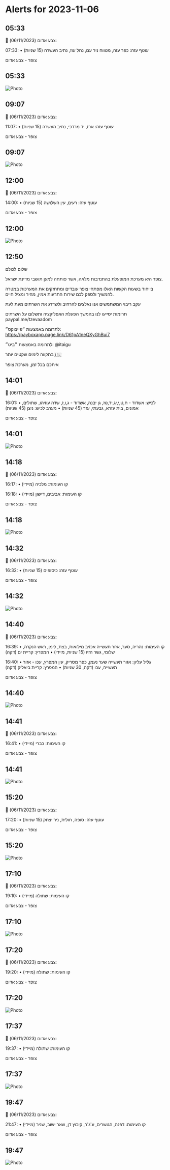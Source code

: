 # Alerts for 2023-11-06

## 05:33

🔴 צבע אדום (06/11/2023):

07:33:
• עוטף עזה: כפר עזה, מטווח ניר עם, נחל עוז, נתיב העשרה (15 שניות)

צופר - צבע אדום

## 05:33

![Photo](images/16583.jpg)

## 09:07

🔴 צבע אדום (06/11/2023):

11:07:
• עוטף עזה: ארז, יד מרדכי, נתיב העשרה (15 שניות)

צופר - צבע אדום

## 09:07

![Photo](images/16585.jpg)

## 12:00

🔴 צבע אדום (06/11/2023):

14:00:
• עוטף עזה: רעים, עין השלושה (15 שניות)

צופר - צבע אדום

## 12:00

![Photo](images/16589.jpg)

## 12:50

שלום לכולם

צופר היא מערכת המופעלת בהתנדבות מלאה, אשר פותחה למען תושבי מדינת ישראל.

בייחוד בשעות הקשות האלו מפתחי צופר עובדים ומתחזקים את המערכות במטרה להמשיך ולספק לכם שירות התרעות אמין, מהיר ומציל חיים.

עקב ריבוי המשתמשים אנו נאלצים להרחיב ולשדרג את השרתים מעת לעת

תרומות יסייעו לנו בהמשך הפעלת האפליקציה ותשלום על השרתים
paypal.me/tzevaadom

לתרומה באמצעות ״פייבוקס״:
https://payboxapp.page.link/D61pA1neQXyGhBui7

לתרומה באמצעות ״ביט״: @itaigu

בתקווה לימים שקטים יותר🇮🇱

איתכם בכל זמן,
מערכת צופר

## 14:01

🔴 צבע אדום (06/11/2023):

16:01:
• לכיש: אשדוד - ח,ט,י,יג,יד,טז, גן יבנה, אשדוד - ג,ו,ז, שדה עוזיהו, שתולים, אמונים, בית עזרא, גבעתי, עזר (45 שניות)
• מערב לכיש: ניצן (45 שניות)

צופר - צבע אדום

## 14:01

![Photo](images/16598.jpg)

## 14:18

🔴 צבע אדום (06/11/2023):

16:17:
• קו העימות: מלכיה (מיידי)

16:18:
• קו העימות: אביבים, דישון (מיידי)

צופר - צבע אדום

## 14:18

![Photo](images/16604.jpg)

## 14:32

🔴 צבע אדום (06/11/2023):

16:32:
• עוטף עזה: כיסופים (15 שניות)

צופר - צבע אדום

## 14:32

![Photo](images/16606.jpg)

## 14:40

🔴 צבע אדום (06/11/2023):

16:39:
• קו העימות: נהריה, סער, אזור תעשייה אכזיב מילואות, בצת, לימן, ראש הנקרה, שלומי, גשר הזיו (15 שניות, מיידי)
• המפרץ: קריית ים (דקה)

16:40:
• גליל עליון: אזור תעשייה שער נעמן, כפר מסריק, עין המפרץ, עכו - אזור תעשייה, עכו (דקה, 30 שניות)
• המפרץ: קריית ביאליק (דקה)

צופר - צבע אדום

## 14:40

![Photo](images/16618.jpg)

## 14:41

🔴 צבע אדום (06/11/2023):

16:41:
• קו העימות: כברי (מיידי)

צופר - צבע אדום

## 14:41

![Photo](images/16620.jpg)

## 15:20

🔴 צבע אדום (06/11/2023):

17:20:
• עוטף עזה: סופה, חולית, ניר יצחק (15 שניות)

צופר - צבע אדום

## 15:20

![Photo](images/16626.jpg)

## 17:10

🔴 צבע אדום (06/11/2023):

19:10:
• קו העימות: שתולה (מיידי)

צופר - צבע אדום

## 17:10

![Photo](images/16628.jpg)

## 17:20

🔴 צבע אדום (06/11/2023):

19:20:
• קו העימות: שתולה (מיידי)

צופר - צבע אדום

## 17:20

![Photo](images/16630.jpg)

## 17:37

🔴 צבע אדום (06/11/2023):

19:37:
• קו העימות: שתולה (מיידי)

צופר - צבע אדום

## 17:37

![Photo](images/16632.jpg)

## 19:47

🔴 צבע אדום (06/11/2023):

21:47:
• קו העימות: דפנה, הגושרים, ע'ג'ר, קיבוץ דן, שאר ישוב, שניר (מיידי)

צופר - צבע אדום

## 19:47

![Photo](images/16634.jpg)

